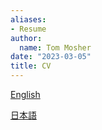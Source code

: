 ```yaml
---
aliases:
- Resume
author:
  name: Tom Mosher
date: "2023-03-05"
title: CV
---
```


[English](/pdf/Mosher_CV_eng.pdf)

[日本語](/pdf/Mosher_CV_jp.pdf)
